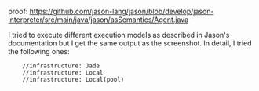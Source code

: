 proof: https://github.com/jason-lang/jason/blob/develop/jason-interpreter/src/main/java/jason/asSemantics/Agent.java

I tried to execute different execution models as described in Jason's documentation but I get the same output as the screenshot.
In detail, I tried the following ones: 
```
    //infrastructure: Jade
    //infrastructure: Local
    //infrastructure: Local(pool)
```

